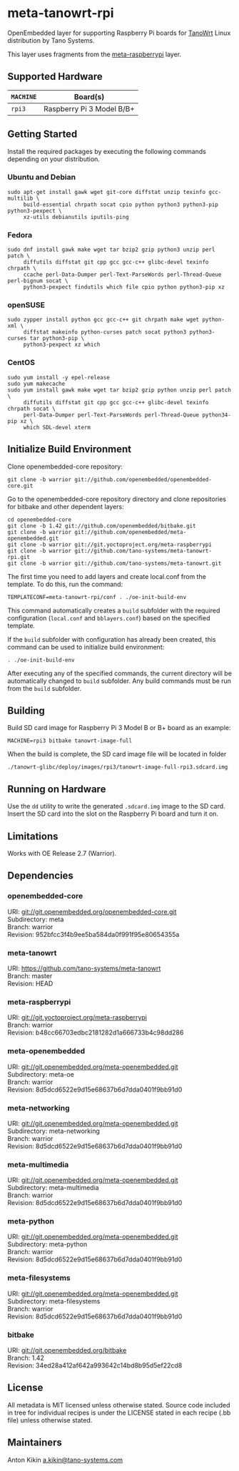 # meta-tanowrt-rpi

OpenEmbedded layer for supporting Raspberry Pi boards for [TanoWrt](https://github.com/tano-systems/meta-tanowrt) Linux distribution by Tano Systems.

This layer uses fragments from the [meta-raspberrypi](http://git.yoctoproject.org/cgit.cgi/meta-raspberrypi) layer.

## Supported Hardware

| `MACHINE` | Board(s)                   |
| --------- | -------------------------- |
| `rpi3`    | Raspberry Pi 3 Model B/B+  |


## Getting Started

Install the required packages by executing the following commands depending on your distribution.

### Ubuntu and Debian

```shell
sudo apt-get install gawk wget git-core diffstat unzip texinfo gcc-multilib \
     build-essential chrpath socat cpio python python3 python3-pip python3-pexpect \
     xz-utils debianutils iputils-ping
```
### Fedora

```shell
sudo dnf install gawk make wget tar bzip2 gzip python3 unzip perl patch \
     diffutils diffstat git cpp gcc gcc-c++ glibc-devel texinfo chrpath \
     ccache perl-Data-Dumper perl-Text-ParseWords perl-Thread-Queue perl-bignum socat \
     python3-pexpect findutils which file cpio python python3-pip xz
```

### openSUSE

```shell
sudo zypper install python gcc gcc-c++ git chrpath make wget python-xml \
     diffstat makeinfo python-curses patch socat python3 python3-curses tar python3-pip \
     python3-pexpect xz which
```

### CentOS

```shell
sudo yum install -y epel-release
sudo yum makecache
sudo yum install gawk make wget tar bzip2 gzip python unzip perl patch \
     diffutils diffstat git cpp gcc gcc-c++ glibc-devel texinfo chrpath socat \
     perl-Data-Dumper perl-Text-ParseWords perl-Thread-Queue python34-pip xz \
     which SDL-devel xterm
```

## Initialize Build Environment

Clone openembedded-core repository:
```shell
git clone -b warrior git://github.com/openembedded/openembedded-core.git
```

Go to the openembedded-core repository directory and clone repositories for bitbake and other dependent layers:
```shell
cd openembedded-core
git clone -b 1.42 git://github.com/openembedded/bitbake.git
git clone -b warrior git://github.com/openembedded/meta-openembedded.git
git clone -b warrior git://git.yoctoproject.org/meta-raspberrypi
git clone -b warrior git://github.com/tano-systems/meta-tanowrt-rpi.git
git clone -b warrior git://github.com/tano-systems/meta-tanowrt.git
```

The first time you need to add layers and create local.conf from the template. To do this, run the command:
```shell
TEMPLATECONF=meta-tanowrt-rpi/conf . ./oe-init-build-env
```

This command automatically creates a `build` subfolder with the required configuration (`local.conf` and `bblayers.conf`) based on the specified template.

If the `build` subfolder with configuration has already been created, this command can be used to initialize build environment:
```shell
. ./oe-init-build-env
```

After executing any of the specified commands, the current directory will be automatically changed to `build` subfolder. Any build commands must be run from the `build` subfolder.

## Building

Build SD card image for Raspberry Pi 3 Model B or B+ board as an example:

```shell
MACHINE=rpi3 bitbake tanowrt-image-full
```

When the build is complete, the SD card image file will be located in folder
```
./tanowrt-glibc/deploy/images/rpi3/tanowrt-image-full-rpi3.sdcard.img
```

## Running on Hardware

Use the `dd` utility to write the generated `.sdcard.img` image to the SD card.
Insert the SD card into the slot on the Raspberry Pi board and turn it on.

## Limitations

Works with OE Release 2.7 (Warrior).

## Dependencies

### openembedded-core
URI: <git://git.openembedded.org/openembedded-core.git>  
Subdirectory: meta  
Branch: warrior  
Revision: 952bfcc3f4b9ee5ba584da0f991f95e80654355a

### meta-tanowrt
URI: <https://github.com/tano-systems/meta-tanowrt>  
Branch: master  
Revision: HEAD

### meta-raspberrypi
URI: <git://git.yoctoproject.org/meta-raspberrypi>  
Branch: warrior  
Revision: b48cc66703edbc2181282d1a666733b4c98dd286

### meta-openembedded
URI: <git://git.openembedded.org/meta-openembedded.git>  
Subdirectory: meta-oe  
Branch: warrior  
Revision: 8d5dcd6522e9d15e68637b6d7dda0401f9bb91d0

### meta-networking
URI: <git://git.openembedded.org/meta-openembedded.git>  
Subdirectory: meta-networking  
Branch: warrior  
Revision: 8d5dcd6522e9d15e68637b6d7dda0401f9bb91d0

### meta-multimedia
URI: <git://git.openembedded.org/meta-openembedded.git>  
Subdirectory: meta-multimedia  
Branch: warrior  
Revision: 8d5dcd6522e9d15e68637b6d7dda0401f9bb91d0

### meta-python
URI: <git://git.openembedded.org/meta-openembedded.git>  
Subdirectory: meta-python  
Branch: warrior  
Revision: 8d5dcd6522e9d15e68637b6d7dda0401f9bb91d0

### meta-filesystems
URI: <git://git.openembedded.org/meta-openembedded.git>  
Subdirectory: meta-filesystems  
Branch: warrior  
Revision: 8d5dcd6522e9d15e68637b6d7dda0401f9bb91d0

### bitbake
URI: <git://git.openembedded.org/bitbake>  
Branch: 1.42  
Revision: 34ed28a412af642a993642c14bd8b95d5ef22cd8

## License

All metadata is MIT licensed unless otherwise stated. Source code included in tree for individual recipes is under the LICENSE stated in each recipe (.bb file) unless otherwise stated.

## Maintainers

Anton Kikin <a.kikin@tano-systems.com>
